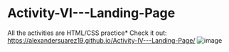 # Activity-VI---Landing-Page
All the activities are HTML/CSS practice*
Check it out: https://alexandersuarez19.github.io/Activity-IV---Landing-Page/
![image](https://github.com/AlexanderSuarez19/Activity-IV---Landing-Page/assets/118855434/7796fdf9-49be-4d39-b54e-4286b6969379)
